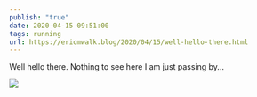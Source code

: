 ```yaml
---
publish: "true"
date: 2020-04-15 09:51:00
tags: running
url: https://ericmwalk.blog/2020/04/15/well-hello-there.html
---
```


Well hello there. Nothing to see here I am just passing by...

![](https://ericmwalk.blog/uploads/2022/4a9d300fc6.jpg)